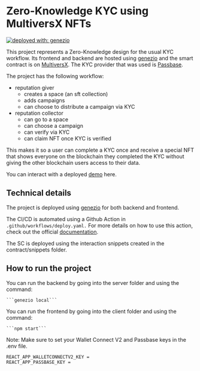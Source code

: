 # Zero-Knowledge KYC using MultiversX NFTs

[![deployed with: genezio](https://img.shields.io/badge/deployed_with-genezio-6742c1.svg?labelColor=62C353&style=flat-square)](https://github.com/genez-io/genezio)

This project represents a Zero-Knowledge design for the usual KYC workflow. Its frontend and backend are hosted using [genezio](https://github.com/Genez-io/genezio) and the smart contract is on [MultiversX](https://docs.multiversx.com/developers/overview). The KYC provider that was used is [Passbase](https://passbase.com/).

The project has the following workflow:

- reputation giver
  - creates a space (an sft collection)
  - adds campaigns
  - can choose to distribute a campaign via KYC
- reputation collector
  - can go to a space
  - can choose a campaign
  - can verify via KYC
  - can claim NFT once KYC is verified

This makes it so a user can complete a KYC once and receive a special NFT that shows everyone on the blockchain they completed the KYC without giving the other blockchain users access to their data.

You can interact with a deployed [demo](https://durin-mellon-elrond.app.genez.io./) here.

## Technical details

The project is deployed using [genezio](https://github.com/Genez-io/genezio) for both backend and frontend.

The CI/CD is automated using a Github Action in `.github/workflows/deploy.yaml.`
For more details on how to use this action, check out the official [documentation](https://github.com/Genez-io/genezio-github-action/blob/main/README.md).

The SC is deployed using the interaction snippets created in the contract/snippets folder.

## How to run the project

You can run the backend by going into the server folder and using the command:

    ```genezio local```

You can run the frontend by going into the client folder and using the command:

    ```npm start```

Note: Make sure to set your Wallet Connect V2 and Passbase keys in the .env file.

```
REACT_APP_WALLETCONNECTV2_KEY =
REACT_APP_PASSBASE_KEY =
```
